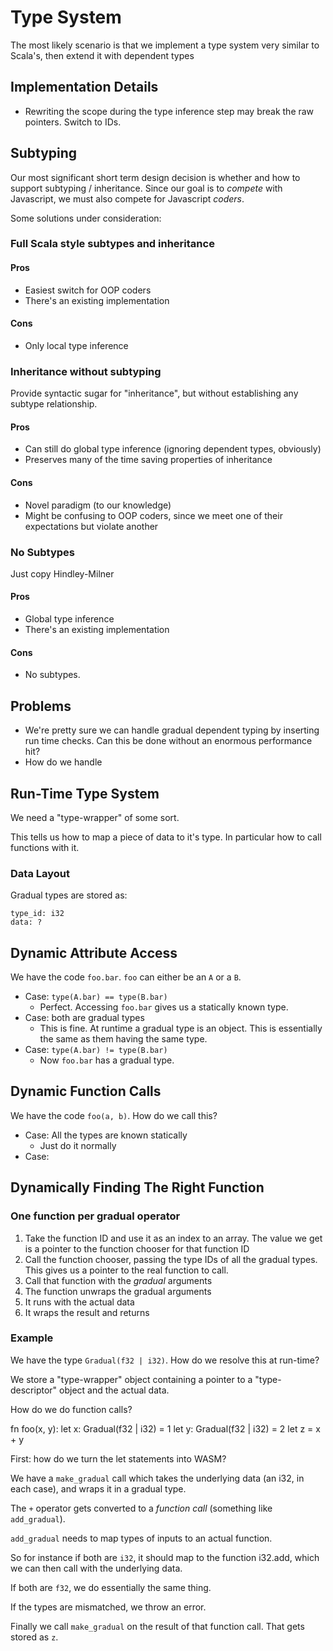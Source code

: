 # Type System
The most likely scenario is that we implement a type system very similar to Scala's, then extend it with dependent types

## Implementation Details
* Rewriting the scope during the type inference step may break the raw pointers. Switch to IDs.


## Subtyping
Our most significant short term design decision is whether and how to support subtyping / inheritance. Since our goal is to *compete* with Javascript, we must also compete for Javascript *coders*.

Some solutions under consideration:

### Full Scala style subtypes and inheritance

#### Pros
* Easiest switch for OOP coders
* There's an existing implementation

#### Cons
* Only local type inference


### Inheritance without subtyping
Provide syntactic sugar for "inheritance", but without establishing any subtype relationship.

#### Pros
* Can still do global type inference (ignoring dependent types, obviously)
* Preserves many of the time saving properties of inheritance

#### Cons
* Novel paradigm (to our knowledge)
* Might be confusing to OOP coders, since we meet one of their expectations but violate another

### No Subtypes
Just copy Hindley-Milner

#### Pros
* Global type inference
* There's an existing implementation

#### Cons
* No subtypes.


## Problems
* We're pretty sure we can handle gradual dependent typing by inserting run time checks. Can this be done without an enormous performance hit?
* How do we handle


## Run-Time Type System

We need a "type-wrapper" of some sort.

This tells us how to map a piece of data to it's type. In particular how to call functions with it.

### Data Layout
Gradual types are stored as:

    type_id: i32
    data: ?

## Dynamic Attribute Access
We have the code `foo.bar`. `foo` can either be an `A` or a `B`.

* Case: `type(A.bar) == type(B.bar)`
    * Perfect. Accessing `foo.bar` gives us a statically known type.
* Case: both are gradual types
    * This is fine. At runtime a gradual type is an object. This is essentially the same as them having the same type.
* Case: `type(A.bar) != type(B.bar)`
    * Now `foo.bar` has a gradual type.

## Dynamic Function Calls
We have the code `foo(a, b)`. How do we call this?

* Case: All the types are known statically
    * Just do it normally
* Case: 

## Dynamically Finding The Right Function

### One function per gradual operator

1. Take the function ID and use it as an index to an array. The value we get is a pointer to the function chooser for that function ID
2. Call the function chooser, passing the type IDs of all the gradual types. This gives us a pointer to the real function to call.
3. Call that function with the *gradual* arguments
4. The function unwraps the gradual arguments
5. It runs with the actual data
6. It wraps the result and returns

### Example
We have the type `Gradual(f32 | i32)`. How do we resolve this at run-time?

We store a "type-wrapper" object containing a pointer to a "type-descriptor" object and the actual data.

How do we do function calls?

fn foo(x, y):
    let x: Gradual(f32 | i32) = 1
    let y: Gradual(f32 | i32) = 2
    let z = x + y


First: how do we turn the let statements into WASM?

We have a `make_gradual` call which takes the underlying data (an i32, in each case), and wraps it in a gradual type.

The `+` operator gets converted to a *function call* (something like `add_gradual`).

`add_gradual` needs to map types of inputs to an actual function.

So for instance if both are `i32`, it should map to the function i32.add, which we can then call with the underlying data.

If both are `f32`, we do essentially the same thing.

If the types are mismatched, we throw an error.

Finally we call `make_gradual` on the result of that function call. That gets stored as `z`.



